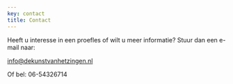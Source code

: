 ```yaml
---
key: contact
title: Contact
---
```

Heeft u interesse in een proefles of wilt u meer informatie?
Stuur dan een e-mail naar:

info@dekunstvanhetzingen.nl

Of bel: 06-54326714